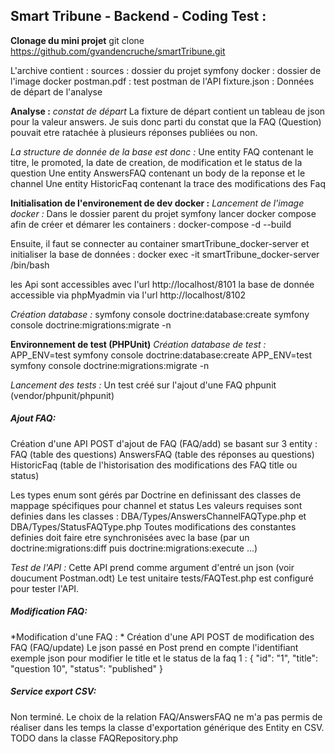 ## Smart Tribune - Backend - Coding Test :

**Clonage du mini projet**
git clone https://github.com/gvandencruche/smartTribune.git

L'archive contient :
sources : dossier du projet symfony
docker : dossier de l'image docker
postman.pdf : test postman de l'API 
fixture.json : Données de départ de l'analyse


**Analyse :**
*constat de départ*
La fixture de départ contient un tableau de json pour la valeur answers.
Je suis donc parti du constat que la FAQ (Question) pouvait etre ratachée à plusieurs réponses publiées ou non.

*La structure de donnée de la base est donc :*
Une entity FAQ contenant le titre, le promoted, la date de creation, de modification  et le status de la question
Une entity AnswersFAQ contenant un body de la reponse et le channel
Une entity HistoricFaq contenant la trace des modifications des Faq



**Initialisation de l'environement de dev docker :**
*Lancement de l'image docker :*
Dans le dossier parent du projet symfony lancer docker compose afin de créer et démarer les containers :
docker-compose -d --build 

Ensuite, il faut se connecter au container smartTribune_docker-server et initialiser la base de données :
docker exec -it smartTribune_docker-server /bin/bash


les Api sont accessibles avec l'url http://localhost/8101
la base de donnée accessible via phpMyadmin via l'url http://localhost/8102


*Création database :*
symfony console doctrine:database:create
symfony console doctrine:migrations:migrate -n


**Environnement de test (PHPUnit)**
*Création database de test :*
APP_ENV=test symfony console doctrine:database:create
APP_ENV=test symfony console doctrine:migrations:migrate -n

*Lancement des tests :*
Un test créé sur l'ajout d'une FAQ
phpunit (vendor/phpunit/phpunit)


##### Ajout FAQ:

Création d'une API POST d'ajout de FAQ (FAQ/add) se basant sur 3 entity :
FAQ (table des questions)
AnswersFAQ (table des réponses au questions)
HistoricFaq (table de l'historisation des modifications des FAQ title ou status)

Les types enum sont gérés par Doctrine en definissant des classes de mappage spécifiques pour channel et status
Les valeurs requises sont definies dans les classes : 
DBA/Types/AnswersChannelFAQType.php et DBA/Types/StatusFAQType.php
Toutes modifications des constantes definies doit faire etre synchronisées avec la base (par un doctrine:migrations:diff puis doctrine:migrations:execute ...)

*Test de l'API :*
Cette API prend comme argument d'entré un json (voir doucument Postman.odt)
Le test unitaire tests/FAQTest.php est configuré pour tester l'API.


##### Modification FAQ:

*Modification d'une FAQ : *
Création d'une API POST de modification des FAQ (FAQ/update)
Le json passé en Post prend en compte l'identifiant
exemple json pour modifier le title et le status de la faq 1 :
{
    "id": "1",
    "title": "question 10",
    "status": "published"
}

##### Service export CSV:

Non terminé.
Le choix de la relation FAQ/AnswersFAQ ne m'a pas permis de réaliser dans les temps la classe d'exportation générique des Entity en CSV.
TODO dans la classe FAQRepository.php
